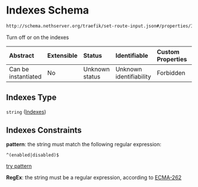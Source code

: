 # Indexes Schema

```txt
http://schema.nethserver.org/traefik/set-route-input.json#/properties/Indexes
```

Turn off or on the indexes

| Abstract            | Extensible | Status         | Identifiable            | Custom Properties | Additional Properties | Access Restrictions | Defined In                                                                    |
| :------------------ | :--------- | :------------- | :---------------------- | :---------------- | :-------------------- | :------------------ | :---------------------------------------------------------------------------- |
| Can be instantiated | No         | Unknown status | Unknown identifiability | Forbidden         | Allowed               | none                | [set-route-input.json\*](traefik/set-route-input.json "open original schema") |

## Indexes Type

`string` ([Indexes](set-route-input-properties-indexes-1.md))

## Indexes Constraints

**pattern**: the string must match the following regular expression:&#x20;

```regexp
^(enabled|disabled)$
```

[try pattern](https://regexr.com/?expression=%5E\(enabled%7Cdisabled\)%24 "try regular expression with regexr.com")

**RegEx**: the string must be a regular expression, according to [ECMA-262](http://www.ecma-international.org/publications/files/ECMA-ST/Ecma-262.pdf "check the specification")
